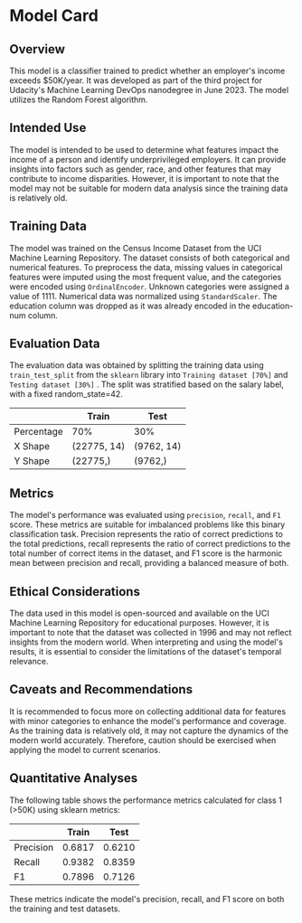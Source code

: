 # Model Card

## Overview

This model is a classifier trained to predict whether an employer's income exceeds $50K/year. It was developed as part of the third project for Udacity's Machine Learning DevOps nanodegree in June 2023. The model utilizes the Random Forest algorithm.

## Intended Use

The model is intended to be used to determine what features impact the income of a person and identify underprivileged employers. It can provide insights into factors such as gender, race, and other features that may contribute to income disparities. However, it is important to note that the model may not be suitable for modern data analysis since the training data is relatively old.

## Training Data

The model was trained on the Census Income Dataset from the UCI Machine Learning Repository. The dataset consists of both categorical and numerical features. To preprocess the data, missing values in categorical features were imputed using the most frequent value, and the categories were encoded using `OrdinalEncoder`. Unknown categories were assigned a value of 1111. Numerical data was normalized using `StandardScaler`. The education column was dropped as it was already encoded in the education-num column.

## Evaluation Data

The evaluation data was obtained by splitting the training data using `train_test_split` from the `sklearn` library into `Training dataset [70%]` and `Testing dataset [30%]` . The split was stratified based on the salary label, with a fixed random_state=42.

|        | Train | Test  |
|--------|-------|-------|
| Percentage | 70% | 30% |
| X Shape  | (22775, 14) | (9762, 14)|
| Y Shape | (22775,) | (9762,)|

## Metrics

The model's performance was evaluated using `precision`, `recall`, and `F1` score. These metrics are suitable for imbalanced problems like this binary classification task. Precision represents the ratio of correct predictions to the total predictions, recall represents the ratio of correct predictions to the total number of correct items in the dataset, and F1 score is the harmonic mean between precision and recall, providing a balanced measure of both.

## Ethical Considerations

The data used in this model is open-sourced and available on the UCI Machine Learning Repository for educational purposes. However, it is important to note that the dataset was collected in 1996 and may not reflect insights from the modern world. When interpreting and using the model's results, it is essential to consider the limitations of the dataset's temporal relevance.

## Caveats and Recommendations

It is recommended to focus more on collecting additional data for features with minor categories to enhance the model's performance and coverage. As the training data is relatively old, it may not capture the dynamics of the modern world accurately. Therefore, caution should be exercised when applying the model to current scenarios.

## Quantitative Analyses

The following table shows the performance metrics calculated for class 1 (>50K) using sklearn metrics:

|        | Train | Test  |
|--------|-------|-------|
| Precision | 0.6817 | 0.6210 |
| Recall    | 0.9382 | 0.8359 |
| F1        | 0.7896 | 0.7126 |

These metrics indicate the model's precision, recall, and F1 score on both the training and test datasets.
